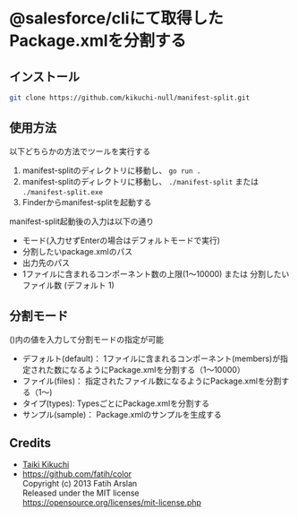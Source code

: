 # @salesforce/cliにて取得したPackage.xmlを分割する  

## インストール
```bash
git clone https://github.com/kikuchi-null/manifest-split.git
```

## 使用方法
以下どちらかの方法でツールを実行する
1. manifest-splitのディレクトリに移動し、 `go run .`
2. manifest-splitのディレクトリに移動し、 `./manifest-split` または `./manifest-split.exe`
3. Finderからmanifest-splitを起動する

manifest-split起動後の入力は以下の通り
- モード(入力せずEnterの場合はデフォルトモードで実行)
- 分割したいpackage.xmlのパス
- 出力先のパス
- 1ファイルに含まれるコンポーネント数の上限(1〜10000) または 分割したいファイル数 (デフォルト 1)

## 分割モード
()内の値を入力して分割モードの指定が可能  
- デフォルト(default)： 1ファイルに含まれるコンポーネント(members)が指定された数になるようにPackage.xmlを分割する（1〜10000）
- ファイル(files)： 指定されたファイル数になるようにPackage.xmlを分割する（1〜)
- タイプ(types): TypesごとにPackage.xmlを分割する
- サンプル(sample)： Package.xmlのサンプルを生成する 

## Credits

- [Taiki Kikuchi](https://github.com/kikuchi-null)
- https://github.com/fatih/color  
Copyright (c) 2013 Fatih Arslan  
Released under the MIT license  
https://opensource.org/licenses/mit-license.php
